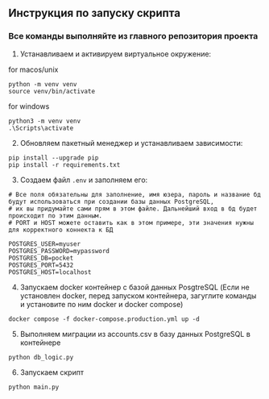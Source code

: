 ## Инструкция по запуску скрипта

### Все команды выполняйте из главного репозитория проекта

1. Устанавливаем и активируем виртуальное окружение:

for macos/unix
```
python -m venv venv
source venv/bin/activate
```
for windows
```
python3 -m venv venv
.\Scripts\activate
```

2. Обновляем пакетный менеджер и устанавливаем зависимости:

```
pip install --upgrade pip
pip install -r requirements.txt
```

3. Создаем файл ```.env``` и заполняем его:

```
# Все поля обязательны для заполнение, имя юзера, пароль и название бд будут использоваться при создании базы данных PostgreSQL, 
# их вы придумайте сами прям в этом файле. Дальнейший вход в бд будет происходит по этим данным.
# PORT и HOST можете оставить как в этом примере, эти значения нужны для корректного коннекта к БД

POSTGRES_USER=myuser
POSTGRES_PASSWORD=mypassword
POSTGRES_DB=pocket
POSTGRES_PORT=5432
POSTGRES_HOST=localhost
```

4. Запускаем docker контейнер с базой данных PosgtreSQL
(Если не установлен docker, перед запуском контейнера, загуглите команды и установите по ним docker и docker compose)

```
docker compose -f docker-compose.production.yml up -d
```

5. Выполняем миграции из accounts.csv в базу данных PostgreSQL в контейнере
```
python db_logic.py
```

6. Запускаем скрипт
```
python main.py
```
